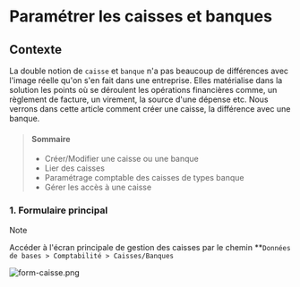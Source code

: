# Paramétrer les caisses et banques

## Contexte

La double notion de `caisse` et `banque` n'a pas beaucoup de différences avec l'image réelle qu'on s'en fait dans une entreprise. Elles matérialise dans la solution les points où se déroulent les opérations financières comme, un règlement de facture, un virement, la source d'une dépense etc. Nous verrons dans cette article comment créer une caisse, la différence avec une banque.

> #### Sommaire
>
> - Créer/Modifier une caisse ou une banque
> - Lier des caisses
> - Paramétrage comptable des caisses de types banque
> - Gérer les accès à une caisse

### 1. Formulaire principal

> [!NOTE]  
> Accéder à l'écran principale de gestion des caisses par le chemin \*\*`Données de bases > Comptabilité > Caisses/Banques`

![form-caisse.png](https://i.postimg.cc/jd9T216W/form-caisse.png)
